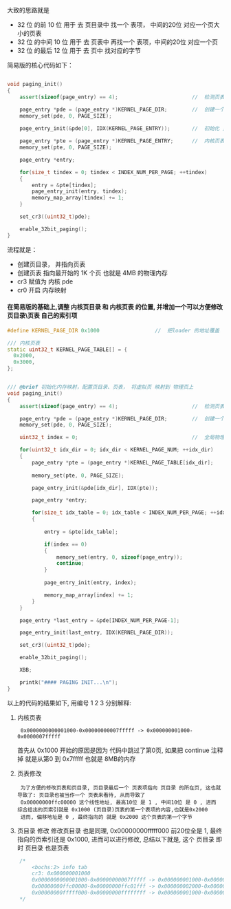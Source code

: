 大致的思路就是

+ 32 位 的前 10 位 用于 去 页目录中 找一个 表项， 中间的20位 对应一个页大小的页表
+ 32 位 的中间 10 位 用于 去 页表中 再找一个 表项，中间的20位 对应一个页
+ 32 位 的最后 12 位 用于 去 页中 找对应的字节



简易版的核心代码如下：

```cpp

void paging_init()
{
    assert(sizeof(page_entry) == 4);                        //  检测页表项结构体

    page_entry *pde = (page_entry *)KERNEL_PAGE_DIR;        //  创建一个页目录
    memory_set(pde, 0, PAGE_SIZE);
    
    page_entry_init(&pde[0], IDX(KERNEL_PAGE_ENTRY));       //  初始化 页目录 的第0个 页表项 指向内核页表

    page_entry *pte = (page_entry *)KERNEL_PAGE_ENTRY;      //  内核页表
    memory_set(pte, 0, PAGE_SIZE);

    page_entry *entry;

    for(size_t tindex = 0; tindex < INDEX_NUM_PER_PAGE; ++tindex)        //  将第一个页全部赋值 总共映射1K个页 也即 4MB 的物理内存
    {
        entry = &pte[tindex];
        page_entry_init(entry, tindex);                                 //  把 tindex 号物理页 映射到 tindex 的 pte 中
        memory_map_array[tindex] += 1;                                  //  物理内存使用次数 +1
    }

    set_cr3((uint32_t)pde);

    enable_32bit_paging();
}

```


流程就是：
+ 创建页目录， 并指向页表
+ 创建页表 指向最开始的 1K 个页 也就是 4MB 的物理内存
+ cr3 赋值为 内核 pde
+ cr0 开启 内存映射


#### 在简易版的基础上,调整 内核页目录 和 内核页表 的位置, 并增加一个可以方便修改 页目录\页表 自己的索引项

```cpp
#define KERNEL_PAGE_DIR 0x1000                  //  把loader 的地址覆盖

/// 内核页表
static uint32_t KERNEL_PAGE_TABLE[] = {
  0x2000,
  0x3000,
};


/// @brief 初始化内存映射，配置页目录、页表， 将虚拟页 映射到 物理页上
void paging_init()
{
    assert(sizeof(page_entry) == 4);                        //  检测页表项结构体

    page_entry *pde = (page_entry *)KERNEL_PAGE_DIR;        //  创建一个页目录
    memory_set(pde, 0, PAGE_SIZE);

    uint32_t index = 0;                                     //  全局物理页的 index

    for(uint32_t idx_dir = 0; idx_dir < KERNEL_PAGE_NUM; ++idx_dir)
    {
        page_entry *pte = (page_entry *)KERNEL_PAGE_TABLE[idx_dir];                 //  遍历页表
        
        memory_set(pte, 0, PAGE_SIZE);

        page_entry_init(&pde[idx_dir], IDX(pte));                                   //  配置页目录

        page_entry *entry;

        for(size_t idx_table = 0; idx_table < INDEX_NUM_PER_PAGE; ++idx_table, ++index)      //  将第一个页全部赋值 总共映射1K个页 也即 4MB 的物理内存
        {
            
            entry = &pte[idx_table];                                                

            if(index == 0)                                                          //  0号页不参与映射, 对0 号页的访问会失败
            {
                memory_set(entry, 0, sizeof(page_entry));                           //  页表项清零
                continue;
            }
                                                                                    //  下面两行为，映射物理页， 编号为 index 
            page_entry_init(entry, index);                                          //  把 tindex 号物理页 映射到 tindex 的 pte 中

            memory_map_array[index] += 1;                                           //  前1k个页的 物理内存使用次数 +1
        }
    }

    page_entry *last_entry = &pde[INDEX_NUM_PER_PAGE-1];                            //  页目录的最后一个页表项

    page_entry_init(last_entry, IDX(KERNEL_PAGE_DIR));                              //  指向自己

    set_cr3((uint32_t)pde);

    enable_32bit_paging();

    XBB;

    printk("#### PAGING INIT...\n");
}
```
以上的代码的结果如下, 用编号 1 2 3 分别解释:


1. 内核页表

        0x0000000000001000-0x00000000007fffff -> 0x000000001000-0x0000007fffff

    首先从 0x1000 开始的原因是因为 代码中跳过了第0页, 如果把 continue 注释掉 就是从第0 到 0x7fffff 也就是 8MB的内存

2. 页表修改

        为了方便的修改页表和页目录, 页目录最后一个 页表项指向 页目录 的所在页, 这也就导致了: 页目录也被当作一个 页表来看待, 从而导致了
        0x00000000ffc00000 这个线性地址, 最高10位 是 1 , 中间10位 是 0 , 进而 综合给出的页索引就是 0x1000 (页目录)页表的第一个表项的内容,也就是0x2000
        进而, 偏移地址是 0 , 最终指向的 就是 0x2000 这个页表的第一个字节

3. 页目录 修改
        修改页目录 也是同理, 0x00000000fffff000 前20位全是 1, 最终指向的页索引还是 0x1000, 进而可以进行修改,
        总结以下就是, 这个 页目录 即时 页目录 也是页表
```cpp
    /*
        <bochs:2> info tab
        cr3: 0x000000001000
        0x0000000000001000-0x00000000007fffff -> 0x000000001000-0x0000007fffff
        0x00000000ffc00000-0x00000000ffc01fff -> 0x000000002000-0x000000003fff
        0x00000000fffff000-0x00000000ffffffff -> 0x000000001000-0x000000001fff
    */
```